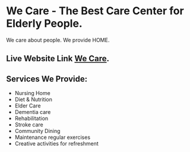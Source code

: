 # We Care - The Best Care Center for Elderly People.

We care about people. We provide HOME.

## Live Website Link [We Care](https://github.com/Programming-Hero-Web-Course3/healthcare-related-website-Sadman2539).

## Services We Provide:

- Nursing Home
- Diet & Nutrition
- Elder Care
- Dementia care
- Rehabilitation
- Stroke care
- Community Dining
- Maintenance regular exercises
- Creative activities for refreshment
